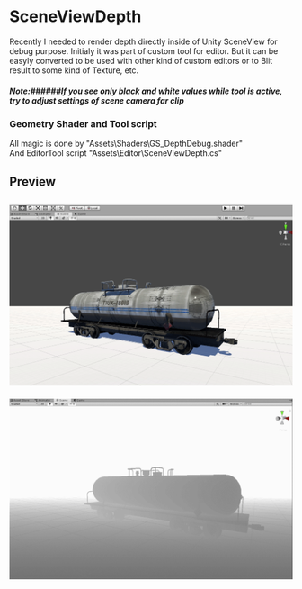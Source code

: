 # SceneViewDepth
Recently I needed to render depth directly inside of Unity SceneView for debug purpose. Initialy it was part of custom tool for editor. But it can be easyly converted to be used with other kind of custom editors or to Blit result to some kind of Texture, etc.

##### Note:######If you see only black and white values while tool is active, try to adjust settings of scene camera far clip
### Geometry Shader and Tool script
All magic is done by  "Assets\Shaders\GS_DepthDebug.shader"<br>
And EditorTool script "Assets\Editor\SceneViewDepth.cs"<br>

## Preview
![Tank](TankStatic.gif)
&NewLine;
---
&NewLine;
![TankOrbit](TankOrbit.gif)




